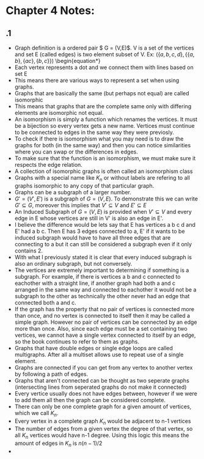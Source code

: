 # Chapter 4 Notes:

## .1
- Graph definition is a ordered pair $ G = (V,E)$. V is a set of the vertices and set E (called edges) is two element subset of V. Ex: $(\{a,b,c,d\}, \{\{a,b\}, \{ac\}, \{b,c\}\})$
\begin\{equation*\}
- Each vertex represents a dot and we connect them with lines based on set E
- This means there are various ways to represent a set when using graphs.
- Graphs that are basically the same (but perhaps not equal) are called isomorphic
- This means that graphs that are the complete same only with differing elements are isomorphic not equal.
- An isomorphism is simply a function which renames the vertices. It must be a bijection so every vertex gets a new name. Vertices must continue to be connected to edges in the same way they were previosly.
- To check if there is isomorphism what you may need is to draw the graphs for both (in the same way) and then you can notice similarities where you can swap or the differences in edges.
- To make sure that the function is an isomorphism, we must make sure it respects the edge relation.
-  A collection of isomorphic graphs is often called an isomorphism class
- Graphs with a special name like $K_n$ or without labels are refering to all graphs isomorphic to any copy of that particular graph.
- Graphs can be a subgraph of a larger number. 
- $G' = (V', E')$ is a subgraph of $G = (V, E)$. To demonstrate this we can write $G' \subseteq G$, moreover this implies that $V' \subseteq V$ and $E' \subseteq E$
- An Induced Subgraph of $G = (V, E)$ is provided when $V' \subseteq V$  and every edge in E
 whose vertices are still in V' is also an edge in E'. 
- I believe the difference would be lets say that E has vertices a b c d and E' had a b c. Then E has 3 edges connected to a, E' if it wants to be induced subgraph would have to have all three edges that are connecting to a but it can still be considered a subgraph even if it only contains 2.
- With what I previously stated it is clear that every induced subgraph is also an ordinary subgraph, but not conversely.
- The vertices are extremely important to determining if something is a subgraph. For example, if there is vertices a b  and c connected to eachother with a straight line, if another graph had both a and c arranged in the same way and connected to eachother it would not be a subgraph to the other as technically the other never had an edge that connected both a and c.
- If the graph has the  property that no pair of vertices is connected more than once, and no vertex is connected to itself then it may be called a simple graph. However no pair of vertices can be connected by an edge more than once. Also, since each edge must be a set containing two vertices, we cannot have a single vertex connected to itself by an edge, so the book continues to refer to them as graphs.
- Graphs that have double edges or single edge loops are called multigraphs. After all a multiset allows use to repeat use of a single element.
- Graphs are connected if you can get from any vertex to another vertex by following a path of edges.
- Graphs that aren't connected can be thought as two seperate graphs  (intersecting lines from seperated graphs do not make it connected)
- Every vertice usually does not have edges between, however if we were to add them all then the graph can be considered complete.
- There can only be one complete graph for a given amount of vertices, which we call $K_n$.
- Every vertex in a complete graph $K_n$ would be adjacent to n-1 vertices 
- The number of edges from a given vertex the degree of that vertex, so all $K_n$ vertices would have n-1 degree. Using this logic this means the amount of edges in $K_n$ is $n(n-1)/2$
- 
